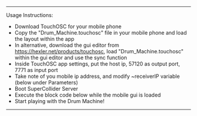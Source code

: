 ******************************

Usage Instructions:
- Download TouchOSC for your mobile phone
- Copy the "Drum_Machine.touchosc" file in your mobile phone and load the layout within the app
- In alternative, download the gui editor from https://hexler.net/products/touchosc, load "Drum_Machine.touchosc" within the gui editor and use the sync function
- Inside TouchOSC app settings, put the host ip, 57120 as output port, 7771 as input port
- Take note of you mobile ip address, and modify ~receiverIP variable (below under Parameters)
- Boot SuperCollider Server
- Execute the block code below while the mobile gui is loaded
- Start playing with the Drum Machine!

******************************
